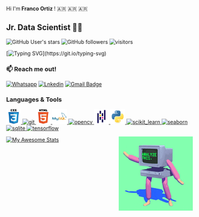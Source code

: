 <p>Hi I'm<strong> Franco Ortiz</strong> ! 🇦🇷 🇦🇷 🇦🇷 <p/> 

## Jr. Data Scientist 👨‍🔬 
<!--   my-icons -->
![GitHub User's stars](https://img.shields.io/github/stars/ortizfram?color=green&logo=GitHub&style=flat-square) ![GitHub followers](https://img.shields.io/github/followers/ortizfram?color=green&logo=GitHUb&style=flat-square)
<img src="https://visitor-badge.laobi.icu/badge?page_id=ortizrfram.ortizrfram" alt="visitors"/>   

<!--   my-ticker -->    
[![Typing SVG](https://readme-typing-svg.herokuapp.com?color=%2336BCF7&center=true&vCenter=true&width=600&lines=Hi+there+👋,+I+am+Franco+Ortiz;+Welcome+to+My+Profile!;Over+2+years+of+programming+experience;Always+learning;Data+Scientist+🔬;Machine+learning+enthusiast;)](https://git.io/typing-svg)

<!-- CONTACT SHIELDS -->
<!--
*** I'm using markdown "reference style" links for readability.
*** Reference links are enclosed in brackets [ ] instead of parentheses ( ).
*** See the bottom of this document for the declaration of the reference variables
*** for contributors-url, forks-url, etc. This is an optional, concise syntax you may use.
*** https://www.markdownguide.org/basic-syntax/#reference-style-links
-->
### :mailbox: Reach me out!

[![Whatsapp](https://img.shields.io/badge/WhatsApp-25D366?style=for-the-badge&logo=whatsapp&logoColor=white)](https://wa.me/+5492613005849)
[![Lnkedin](https://img.shields.io/badge/LinkedIn-0077B5?style=for-the-badge&logo=linkedin&logoColor=white)](https://www.linkedin.com/in/ortizfranco-/)
[![Gmail Badge](https://img.shields.io/badge/-ortizfranco48@yahoo.com-d14836?style=flat&logo=Gmail&logoColor=white&link=mailto:mailto:ortizfranco48@yahoo.com)](mailto:ortizfranco48@yahoo.com)

<!-- Languages -->
### Languages & Tools
    
<p align="left"> <a href="https://www.w3schools.com/css/" target="_blank" rel="noreferrer"> <img src="https://raw.githubusercontent.com/devicons/devicon/master/icons/css3/css3-original-wordmark.svg" alt="css3" width="40" height="40"/> </a> <a href="https://git-scm.com/" target="_blank" rel="noreferrer"> <img src="https://www.vectorlogo.zone/logos/git-scm/git-scm-icon.svg" alt="git" width="40" height="40"/> </a> <a href="https://www.w3.org/html/" target="_blank" rel="noreferrer"> <img src="https://raw.githubusercontent.com/devicons/devicon/master/icons/html5/html5-original-wordmark.svg" alt="html5" width="40" height="40"/> </a> <a href="https://www.mysql.com/" target="_blank" rel="noreferrer"> <img src="https://raw.githubusercontent.com/devicons/devicon/master/icons/mysql/mysql-original-wordmark.svg" alt="mysql" width="40" height="40"/> </a> <a href="https://opencv.org/" target="_blank" rel="noreferrer"> <img src="https://www.vectorlogo.zone/logos/opencv/opencv-icon.svg" alt="opencv" width="40" height="40"/> </a> <a href="https://pandas.pydata.org/" target="_blank" rel="noreferrer"> <img src="https://raw.githubusercontent.com/devicons/devicon/2ae2a900d2f041da66e950e4d48052658d850630/icons/pandas/pandas-original.svg" alt="pandas" width="40" height="40"/> </a> <a href="https://www.python.org" target="_blank" rel="noreferrer"> <img src="https://raw.githubusercontent.com/devicons/devicon/master/icons/python/python-original.svg" alt="python" width="40" height="40"/> </a> <a href="https://scikit-learn.org/" target="_blank" rel="noreferrer"> <img src="https://upload.wikimedia.org/wikipedia/commons/0/05/Scikit_learn_logo_small.svg" alt="scikit_learn" width="40" height="40"/> </a> <a href="https://seaborn.pydata.org/" target="_blank" rel="noreferrer"> <img src="https://seaborn.pydata.org/_images/logo-mark-lightbg.svg" alt="seaborn" width="40" height="40"/> </a> <a href="https://www.sqlite.org/" target="_blank" rel="noreferrer"> <img src="https://www.vectorlogo.zone/logos/sqlite/sqlite-icon.svg" alt="sqlite" width="40" height="40"/> </a> <a href="https://www.tensorflow.org" target="_blank" rel="noreferrer"> <img src="https://www.vectorlogo.zone/logos/tensorflow/tensorflow-icon.svg" alt="tensorflow" width="40" height="40"/> </a> </p>
    

<!-- gif 1 --> 
<div align="right" style="display: inline_block">
    <img src="https://github.com/ortizfram/ortizfram/blob/main/analize%20this.gif" align="right" widt=200px>
</div>

</div>


<!-- stats -->
[![My Awesome Stats](https://awesome-github-stats.azurewebsites.net/user-stats/ortizfram?cardType=level-alternate&theme=ocean-dark&preferLogin=false)](https://git.io/awesome-stats-card)

                  

